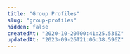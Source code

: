 ```yaml
---
title: "Group Profiles"
slug: "group-profiles"
hidden: false
createdAt: "2020-10-20T00:41:25.536Z"
updatedAt: "2023-09-26T21:06:38.596Z"
---
```


